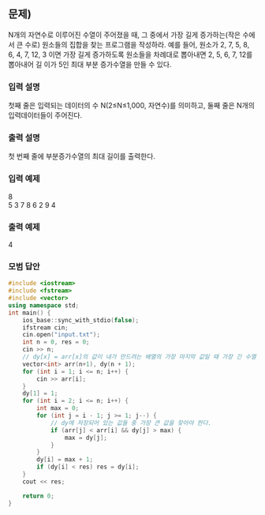 ﻿## 문제)
N개의 자연수로 이루어진 수열이 주어졌을 때, 그 중에서 가장 길게 증가하는(작은 수에서 큰
수로) 원소들의 집합을 찾는 프로그램을 작성하라. 예를 들어, 원소가 2, 7, 5, 8, 6, 4, 7,
12, 3 이면 가장 길게 증가하도록 원소들을 차례대로 뽑아내면 2, 5, 6, 7, 12를 뽑아내어 길
이가 5인 최대 부분 증가수열을 만들 수 있다.

### 입력 설명
첫째 줄은 입력되는 데이터의 수 N(2≤N≤1,000, 자연수)를 의미하고,
둘째 줄은 N개의 입력데이터들이 주어진다. 

### 출력 설명
첫 번째 줄에 부분증가수열의 최대 길이를 출력한다.

### 입력 예제
8\
5 3 7 8 6 2 9 4

### 출력 예제
4

### 모범 답안
``` Cpp
#include <iostream>
#include <fstream>
#include <vector>
using namespace std;
int main() {
    ios_base::sync_with_stdio(false);
    ifstream cin;
    cin.open("input.txt");
    int n = 0, res = 0;
    cin >> n;
    // dy[x] = arr[x]의 값이 내가 만드려는 배열의 가장 마지막 값일 때 가장 긴 수열의 길이 값
    vector<int> arr(n+1), dy(n + 1);
    for (int i = 1; i <= n; i++) {
        cin >> arr[i];
    }
    dy[1] = 1;
    for (int i = 2; i <= n; i++) {
        int max = 0;
        for (int j = i - 1; j >= 1; j--) {
            // dy에 저장되어 있는 값들 중 가장 큰 값을 찾아야 한다.
            if (arr[j] < arr[i] && dy[j] > max) {
                max = dy[j];
            }
        }
        dy[i] = max + 1;
        if (dy[i] < res) res = dy[i];
    }
    cout << res;

    return 0;
}

```